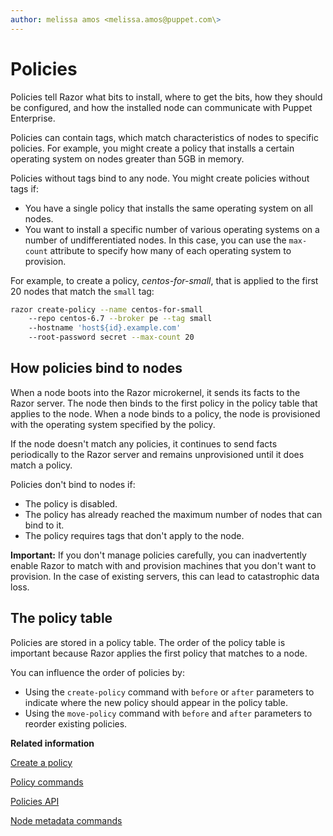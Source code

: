 ```yaml
---
author: melissa amos <melissa.amos@puppet.com\>
---
```


# Policies

Policies tell Razor what bits to install, where to get the bits, how they should be configured, and how the installed node can communicate with Puppet Enterprise.

Policies can contain tags, which match characteristics of nodes to specific policies. For example, you might create a policy that installs a certain operating system on nodes greater than 5GB in memory.

Policies without tags bind to any node. You might create policies without tags if:

-   You have a single policy that installs the same operating system on all nodes.
-   You want to install a specific number of various operating systems on a number of undifferentiated nodes. In this case, you can use the `max-count` attribute to specify how many of each operating system to provision.

For example, to create a policy, *centos-for-small*, that is applied to the first 20 nodes that match the `small` tag:

```bash
razor create-policy --name centos-for-small
	--repo centos-6.7 --broker pe --tag small
	--hostname 'host${id}.example.com'
	--root-password secret --max-count 20
```

## How policies bind to nodes

When a node boots into the Razor microkernel, it sends its facts to the Razor server. The node then binds to the first policy in the policy table that applies to the node. When a node binds to a policy, the node is provisioned with the operating system specified by the policy.

If the node doesn't match any policies, it continues to send facts periodically to the Razor server and remains unprovisioned until it does match a policy.

Policies don't bind to nodes if:

-   The policy is disabled.
-   The policy has already reached the maximum number of nodes that can bind to it.
-   The policy requires tags that don't apply to the node.

**Important:** If you don't manage policies carefully, you can inadvertently enable Razor to match with and provision machines that you don't want to provision. In the case of existing servers, this can lead to catastrophic data loss.

## The policy table

Policies are stored in a policy table. The order of the policy table is important because Razor applies the first policy that matches to a node.

You can influence the order of policies by:

-   Using the `create-policy` command with `before` or `after` parameters to indicate where the new policy should appear in the policy table.
-   Using the `move-policy` command with `before` and `after` parameters to reorder existing policies.

**Related information**  


[Create a policy](provisioning_a_windows_node.md#)

[Policy commands](using_the_razor_client.md#)

[Policies API](api_reference.md#)

[Node metadata commands](using_the_razor_client.md#)

